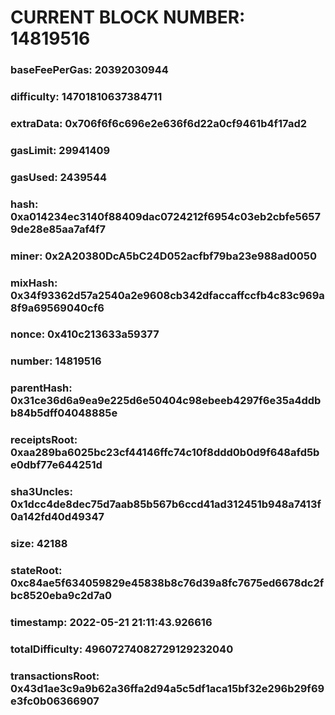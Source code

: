# CURRENT BLOCK NUMBER: 14819516

### baseFeePerGas: 20392030944
### difficulty: 14701810637384711
### extraData: 0x706f6f6c696e2e636f6d22a0cf9461b4f17ad2
### gasLimit: 29941409
### gasUsed: 2439544
### hash: 0xa014234ec3140f88409dac0724212f6954c03eb2cbfe56579de28e85aa7af4f7
### miner: 0x2A20380DcA5bC24D052acfbf79ba23e988ad0050
### mixHash: 0x34f93362d57a2540a2e9608cb342dfaccaffccfb4c83c969a8f9a69569040cf6
### nonce: 0x410c213633a59377
### number: 14819516
### parentHash: 0x31ce36d6a9ea9e225d6e50404c98ebeeb4297f6e35a4ddbb84b5dff04048885e
### receiptsRoot: 0xaa289ba6025bc23cf44146ffc74c10f8ddd0b0d9f648afd5be0dbf77e644251d
### sha3Uncles: 0x1dcc4de8dec75d7aab85b567b6ccd41ad312451b948a7413f0a142fd40d49347
### size: 42188
### stateRoot: 0xc84ae5f634059829e45838b8c76d39a8fc7675ed6678dc2fbc8520eba9c2d7a0
### timestamp: 2022-05-21 21:11:43.926616
### totalDifficulty: 49607274082729129232040
### transactionsRoot: 0x43d1ae3c9a9b62a36ffa2d94a5c5df1aca15bf32e296b29f69e3fc0b06366907
